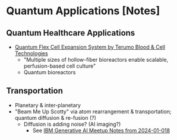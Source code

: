 # Quantum Applications [Notes]

## Quantum Healthcare Applications
+ [Quantum Flex Cell Expansion System by Terumo Blood & Cell Technologies](https://www.terumobct.com/quantum)
  + "Multiple sizes of hollow-fiber bioreactors enable scalable, perfusion-based cell culture"
  + Quantum bioreactors

## Transportation
+ Planetary & inter-planetary
+ "Beam Me Up Scotty" via atom rearrangement & transportation; quantum diffusion & re-fusion (?)
  + Diffusion is adding noise? (AI imaging?)
    + See [IBM Generative AI Meetup Notes from 2024-01-018](../learn-ai-notes/generative-ai-meetup-notes-[2024-01-018].md)